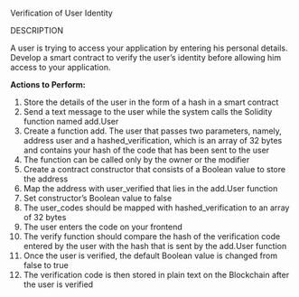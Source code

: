 
Verification of User Identity

DESCRIPTION

A user is trying to access your application by entering his personal details. Develop a smart contract to verify the user’s identity before allowing him access to your application.  
  
**Actions to Perform:**

1.  Store the details of the user in the form of a hash in a smart contract
2.  Send a text message to the user while the system calls the Solidity function named add.User
3.  Create a function add. The user that passes two parameters, namely, address user and a hashed_verification, which is an array of 32 bytes and contains your hash of the code that has been sent to the user
4.  The function can be called only by the owner or the modifier
5.  Create a contract constructor that consists of a Boolean value to store the address
6.  Map the address with user_verified that lies in the add.User function
7.  Set constructor’s Boolean value to false
8.  The user_codes should be mapped with hashed_verification to an array of 32 bytes
9.  The user enters the code on your frontend
10.  The verify function should compare the hash of the verification code entered by the user with the hash that is sent by the add.User function
11.  Once the user is verified, the default Boolean value is changed from false to true
12.  The verification code is then stored in plain text on the Blockchain after the user is verified